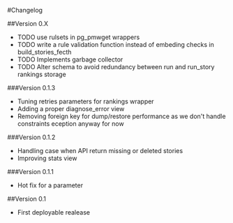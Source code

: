 #Changelog

##Version 0.X
- TODO use rulsets in pg_pmwget wrappers
- TODO write a rule validation function instead of embeding checks in build_stories_fecth
- TODO Implements garbage collector
- TODO Alter schema to avoid redundancy between run and run_story rankings storage

###Version 0.1.3
- Tuning retries parameters for rankings wrapper
- Adding a proper diagnose_error view
- Removing foreign key for dump/restore performance as we don't handle constraints eception anyway for now

###Version 0.1.2
- Handling case when API return missing or deleted stories
- Improving stats view

###Version 0.1.1
- Hot fix for a parameter


##Version 0.1 
- First deployable realease 


